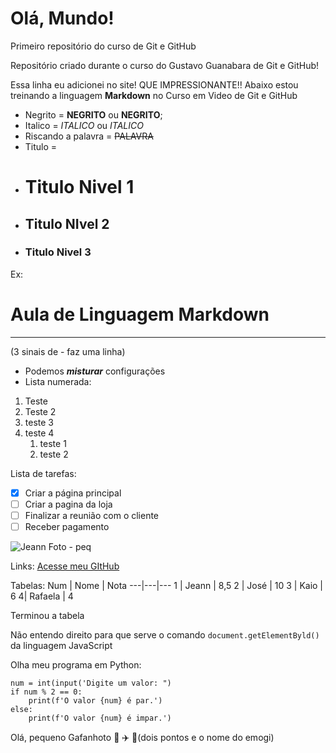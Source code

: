 # Olá, Mundo!
 Primeiro repositório do curso de Git e GitHub

Repositório criado durante o curso do Gustavo Guanabara de Git e GitHub!

Essa linha eu adicionei no site! QUE IMPRESSIONANTE!!
Abaixo estou treinando a linguagem **Markdown** no Curso em Video de Git e GitHub
* Negrito = **NEGRITO** ou __NEGRITO__;
* Italico = *ITALICO* ou _ITALICO_
* Riscando a palavra = ~~PALAVRA~~
* Titulo =
* # Titulo Nivel 1
* ## Titulo NIvel 2
* ### Titulo Nivel 3
Ex:
# Aula de Linguagem Markdown
---
(3 sinais de - faz uma linha)
* Podemos __*misturar*__ configurações
* Lista numerada:
1. Teste
2. Teste 2
3. teste 3
4. teste 4
   1. teste 1
   2. teste 2
  
Lista de tarefas:
- [x] Criar a página principal
- [ ] Criar a pagina da loja
- [ ] Finalizar a reunião com o cliente
- [ ] Receber pagamento

![Jeann Foto - peq](https://github.com/JeannAlves12/Ola-Mundo/assets/162520454/5856f2f8-6df1-4305-98c4-4d08fd8af49e)


Links:
[Acesse meu GItHub](https://github.com/JeannAlves12)


Tabelas:
Num | Nome | Nota 
---|---|---
1 | Jeann | 8,5
2 | José | 10
3 | Kaio | 6
4| Rafaela | 4


Terminou a tabela


Não entendo direito para que serve o comando `document.getElementByld()` da linguagem JavaScript


Olha meu programa em Python:
```
num = int(input('Digite um valor: ")
if num % 2 == 0:
    print(f'O valor {num} é par.')
else:
    print(f'O valor {num} é impar.')
```


Olá, pequeno Gafanhoto 🖖 ✈️ 🤙(dois pontos e o nome do emogi)
